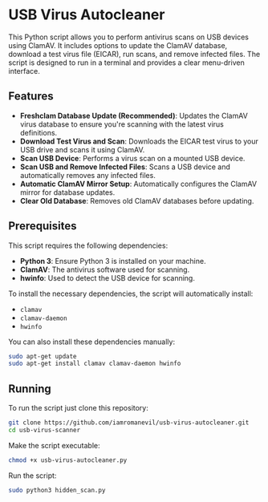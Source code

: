 # USB Virus Autocleaner

This Python script allows you to perform antivirus scans on USB devices using ClamAV. It includes options to update the ClamAV database, download a test virus file (EICAR), run scans, and remove infected files. The script is designed to run in a terminal and provides a clear menu-driven interface.

## Features

- **Freshclam Database Update (Recommended)**: Updates the ClamAV virus database to ensure you're scanning with the latest virus definitions.
- **Download Test Virus and Scan**: Downloads the EICAR test virus to your USB drive and scans it using ClamAV.
- **Scan USB Device**: Performs a virus scan on a mounted USB device.
- **Scan USB and Remove Infected Files**: Scans a USB device and automatically removes any infected files.
- **Automatic ClamAV Mirror Setup**: Automatically configures the ClamAV mirror for database updates.
- **Clear Old Database**: Removes old ClamAV databases before updating.

## Prerequisites

This script requires the following dependencies:
- **Python 3**: Ensure Python 3 is installed on your machine.
- **ClamAV**: The antivirus software used for scanning.
- **hwinfo**: Used to detect the USB device for scanning.

To install the necessary dependencies, the script will automatically install:
- `clamav`
- `clamav-daemon`
- `hwinfo`

You can also install these dependencies manually:

```bash
sudo apt-get update
sudo apt-get install clamav clamav-daemon hwinfo
```

## Running

To run the script just clone this repository:

```bash
git clone https://github.com/iamromanevil/usb-virus-autocleaner.git
cd usb-virus-scanner
```

Make the script executable:

```bash
chmod +x usb-virus-autocleaner.py
```

Run the script:

```bash
sudo python3 hidden_scan.py
```
